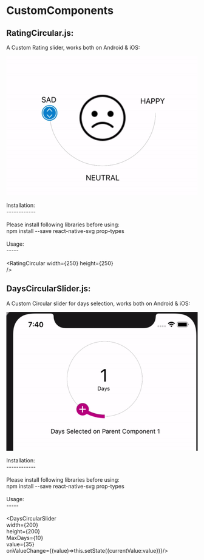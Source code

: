 # CustomComponents

RatingCircular.js:
-----------------

A Custom Rating slider, works both on Android & iOS:

![grab-landing-page](https://github.com/JamzWork/CustomComponents/blob/main/rating%20slider.gif)

Installation: <br />
------------ <br />
<br /> Please install following libraries before using:
<br /> npm install --save react-native-svg prop-types 
<br />
<br /> Usage: 
<br /> -----
<br /> 
<br /> <RatingCircular  width={250} height={250}  <br />  />


DaysCircularSlider.js:
---------------------

A Custom Circular slider for days selection, works both on Android & iOS:

![grab-landing-page](https://github.com/JamzWork/CustomComponents/blob/main/ezgif-4-9c077d095e0f.gif)

Installation: <br />
------------ <br />
<br /> Please install following libraries before using:
<br /> npm install --save react-native-svg prop-types
<br />
<br /> Usage: 
<br /> -----
<br /> 
<br /> <DaysCircularSlider   
  width={200}   <br />
  height={200}  <br />
  MaxDays={10}  <br />
  value={35}   <br />
  onValueChange={(value)=>this.setState({currentValue:value})}/>
